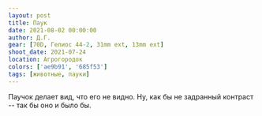 ```yaml
---
layout: post
title: Паук
date: 2021-08-02 00:00:00
author: Д.Г.
gear: [70D, Гелиос 44-2, 31mm ext, 13mm ext]
shoot_date: 2021-07-24
location: Агрогородок
colors: ['ae9b91', '685f53']
tags: [животные, пауки]
---
```

Паучок делает вид, что его не видно. Ну, как бы не задранный контраст -- так бы оно и было бы.
